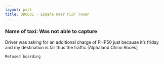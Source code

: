 ```yaml
---
layout: post
title: UDO631 - España near PLDT Tower
---
```


### Name of taxi: Was not able to capture

Driver was asking for an additional charge of PHP50 just because it’s friday and my destination is far thus the traffic (Alphaland Chino Roces)

```Refused boarding```
